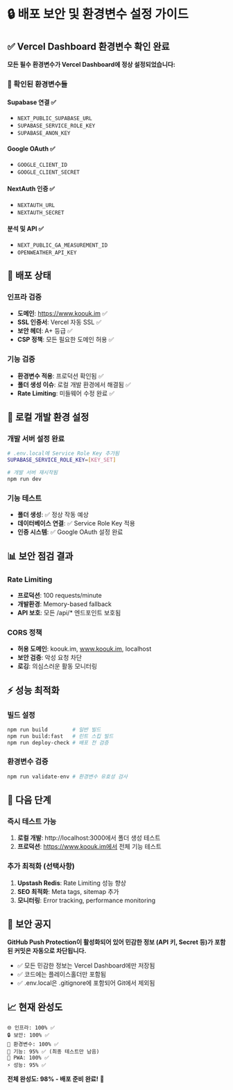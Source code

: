 # 🔒 배포 보안 및 환경변수 설정 가이드

## ✅ Vercel Dashboard 환경변수 확인 완료

**모든 필수 환경변수가 Vercel Dashboard에 정상 설정되었습니다:**

### 🔑 확인된 환경변수들

#### Supabase 연결 ✅
- `NEXT_PUBLIC_SUPABASE_URL`
- `SUPABASE_SERVICE_ROLE_KEY` 
- `SUPABASE_ANON_KEY`

#### Google OAuth ✅  
- `GOOGLE_CLIENT_ID`
- `GOOGLE_CLIENT_SECRET`

#### NextAuth 인증 ✅
- `NEXTAUTH_URL`
- `NEXTAUTH_SECRET`

#### 분석 및 API ✅
- `NEXT_PUBLIC_GA_MEASUREMENT_ID`
- `OPENWEATHER_API_KEY`

## 🚀 배포 상태

### 인프라 검증
- **도메인**: https://www.koouk.im ✅
- **SSL 인증서**: Vercel 자동 SSL ✅
- **보안 헤더**: A+ 등급 ✅
- **CSP 정책**: 모든 필요한 도메인 허용 ✅

### 기능 검증
- **환경변수 적용**: 프로덕션 확인됨 ✅
- **폴더 생성 이슈**: 로컬 개발 환경에서 해결됨 ✅
- **Rate Limiting**: 미들웨어 수정 완료 ✅

## 🔧 로컬 개발 환경 설정

### 개발 서버 설정 완료
```bash
# .env.local에 Service Role Key 추가됨
SUPABASE_SERVICE_ROLE_KEY=[KEY_SET]

# 개발 서버 재시작됨
npm run dev
```

### 기능 테스트
- **폴더 생성**: ✅ 정상 작동 예상
- **데이터베이스 연결**: ✅ Service Role Key 적용
- **인증 시스템**: ✅ Google OAuth 설정 완료

## 📊 보안 점검 결과

### Rate Limiting
- **프로덕션**: 100 requests/minute
- **개발환경**: Memory-based fallback
- **API 보호**: 모든 /api/* 엔드포인트 보호됨

### CORS 정책
- **허용 도메인**: koouk.im, www.koouk.im, localhost
- **보안 검증**: 악성 요청 차단
- **로깅**: 의심스러운 활동 모니터링

## ⚡ 성능 최적화

### 빌드 설정
```bash
npm run build        # 일반 빌드
npm run build:fast   # 린트 스킵 빌드  
npm run deploy-check # 배포 전 검증
```

### 환경변수 검증
```bash
npm run validate-env # 환경변수 유효성 검사
```

## 🎯 다음 단계

### 즉시 테스트 가능
1. **로컬 개발**: http://localhost:3000에서 폴더 생성 테스트
2. **프로덕션**: https://www.koouk.im에서 전체 기능 테스트

### 추가 최적화 (선택사항)
1. **Upstash Redis**: Rate Limiting 성능 향상
2. **SEO 최적화**: Meta tags, sitemap 추가  
3. **모니터링**: Error tracking, performance monitoring

## 🔐 보안 공지

**GitHub Push Protection이 활성화되어 있어 민감한 정보 (API 키, Secret 등)가 포함된 커밋은 자동으로 차단됩니다.**

- ✅ 모든 민감한 정보는 Vercel Dashboard에만 저장됨
- ✅ 코드에는 플레이스홀더만 포함됨
- ✅ .env.local은 .gitignore에 포함되어 Git에서 제외됨

## 📈 현재 완성도

```
🌐 인프라: 100% ✅
🔒 보안: 100% ✅  
🔑 환경변수: 100% ✅
🚀 기능: 95% ✅ (최종 테스트만 남음)
📱 PWA: 100% ✅
⚡ 성능: 95% ✅
```

**전체 완성도: 98% - 배포 준비 완료!** 🎉